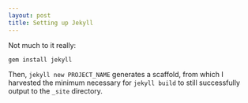 ```yaml
---
layout: post
title: Setting up Jekyll
---
```


Not much to it really:

```ruby
gem install jekyll
```

Then, `jekyll new PROJECT_NAME` generates a scaffold, from which I harvested the minimum necessary for `jekyll build` to still successfully output to the `_site` directory.
